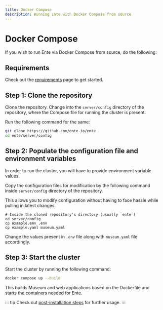 ```yaml
---
title: Docker Compose
description: Running Ente with Docker Compose from source
---
```


# Docker Compose

If you wish to run Ente via Docker Compose from source, do the following:

## Requirements

Check out the [requirements](/self-hosting/install/requirements) page to get
started.

## Step 1: Clone the repository

Clone the repository. Change into the `server/config` directory of the repository, where the Compose file for running the cluster is present.

Run the following command for the same:

``` sh
git clone https://github.com/ente-io/ente
cd ente/server/config
```

## Step 2: Populate the configuration file and environment variables

In order to run the cluster, you will have to provide environment variable values.

Copy the configuration files for modification by the following command inside `server/config` directory of the repository.

This allows you to modify configuration without having to face hassle while pulling in latest changes.

``` shell
# Inside the cloned repository's directory (usually `ente`)
cd server/config
cp example.env .env
cp example.yaml museum.yaml
```

Change the values present in `.env` file along with `museum.yaml` file accordingly.

## Step 3: Start the cluster

Start the cluster by running the following command:

```sh
docker compose up --build
```

This builds Museum and web applications based on the Dockerfile and starts the containers needed for Ente.

::: tip
Check out [post-installation steps](/self-hosting/install/post-install) for further usage.
:::